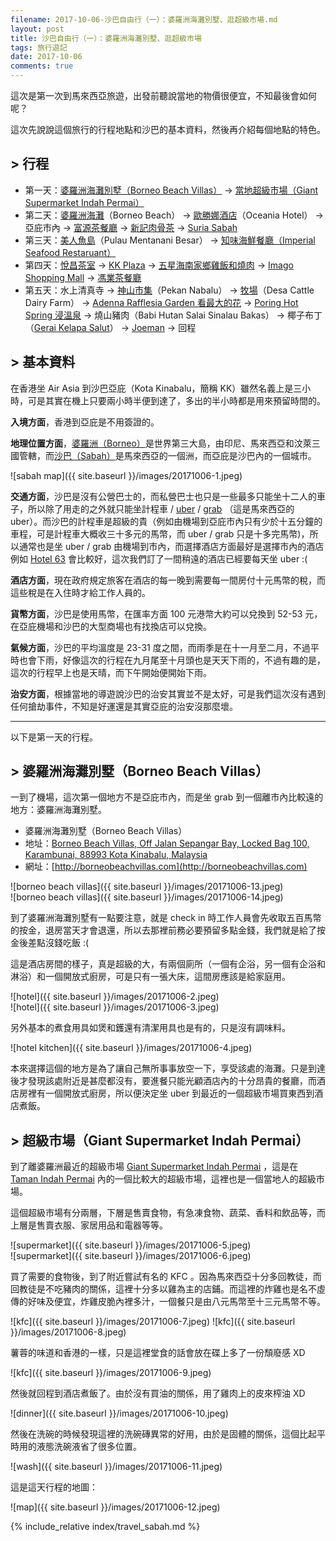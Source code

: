 ```yaml
---
filename: 2017-10-06-沙巴自由行（一）：婆羅洲海灘別墅、逛超級市場.md
layout: post
title: 沙巴自由行（一）：婆羅洲海灘別墅、逛超級市場
tags: 旅行遊記
date: 2017-10-06
comments: true
---
```


這次是第一次到馬來西亞旅遊，出發前聽說當地的物價很便宜，不知最後會如何呢？

這次先說說這個旅行的行程地點和沙巴的基本資料，然後再介紹每個地點的特色。

## > 行程

* 第一天：[婆羅洲海灘別墅（Borneo Beach Villas）](https://www.google.com.hk/maps/place/Borneo+Beach+Villas,+163,+Pool+Villa+%26+Locked+Bag+100,+Karambunai,+88993+Kota+Kinabalu,+Sabah,+Malaysia/@6.126068,116.122111,17z/data=!4m2!3m1!1s0x323b1412575d0d47:0xa848421ec85abbb0?hl=en-hk) -> [當地超級市場（Giant Supermarket Indah Permai）](https://www.google.com.hk/maps/place//data=!4m2!3m1!1s0x323b6cb70259c5dd:0x79a35e988c8c69ba?sa=X&hl=en-hk)
* 第二天：[婆羅洲海灘](https://www.google.com.hk/maps/search/borneo+beach/data=!4m2!2m1!4b1?sa=X&hl=en-hk)（Borneo Beach） -> [歐勝娜酒店](https://maps.google.com.hk/maps?oe=UTF-8&hl=en-hk&client=safari&um=1&ie=UTF-8&fb=1&gl=hk&entry=s&sa=X&ftid=0x323b69bc1a5b4ca3:0x538718cb1564c872&gmm=CgIgAQ%3D%3D)（Oceania Hotel） -> 亞庇市內 -> [富源茶餐廳](https://maps.google.com.hk/maps?hl=en-hk&client=safari&yv=2&um=1&ie=UTF-8&fb=1&gl=hk&entry=s&sa=X&ftid=0x323b6985e169d825:0x62554e2c36a62878&gmm=CgIgAQ%3D%3D) -> [新記肉骨茶](https://maps.google.com.hk/maps?oe=UTF-8&hl=en-hk&client=safari&um=1&ie=UTF-8&fb=1&gl=hk&entry=s&sa=X&ftid=0x323b698f60eb5b8b:0x7c734346bd07376e&gmm=CgIgAQ%3D%3D) -> [Suria Sabah](https://maps.google.com.hk/maps?oe=UTF-8&hl=en-hk&client=safari&um=1&ie=UTF-8&fb=1&gl=hk&entry=s&sa=X&ftid=0x323b69861c613767:0xfd775190042ffaf&gmm=CgIgAQ%3D%3D)
* 第三天：[美人魚島](https://www.google.com.hk/maps/place/Pulau+Mantanani+Besar,+Sabah,+Malaysia/@6.7126333,116.3529862,15z/data=!4m2!3m1!1s0x323a8b0a0b1447ef:0x675235df0f3d583e?sa=X&hl=en-hk)（Pulau Mentanani Besar） -> [知味海鮮餐廳（Imperial Seafood Restaruant）](https://maps.google.com.hk/maps?hl=en-hk&client=safari&yv=2&um=1&ie=UTF-8&fb=1&gl=hk&entry=s&sa=X&ftid=0x323b6996dcebfa01:0xcce09ae5e9df3004&gmm=CgIgAQ%3D%3D)
* 第四天：[悅昌茶室](https://www.google.com/maps/search/88000+Pusat+Bandar+Kota+Kinabalu%0A47,+Jalan+Pantai/data=!4m2!2m1!4b1?dg=dbrw&newdg=1) -> [KK Plaza](https://www.google.com.hk/maps/search/kk+plaza/data=!4m2!2m1!4b1?sa=X&hl=en-hk) -> [五星海南家鄉雞飯和燒肉](https://www.google.com.hk/maps/place//data=!4m2!3m1!1s0x323b6988b50f8ceb:0xd166ed348d3222e6?sa=X&hl=en-hk) ->  [Imago Shopping Mall](https://www.google.com.hk/maps/place//data=!4m2!3m1!1s0x323b69bf9343041b:0x33802475c032cd8c?sa=X&hl=en-hk) -> [馮業茶餐廳](https://www.google.com.hk/maps/place//data=!4m2!3m1!1s0x323b698580dc21b7:0xd6d549c846791539?sa=X&hl=en-hk)
* 第五天：水上清真寺 -> [神山市集](https://www.google.com.hk/maps/place/Pekan+Nabalu,+89150+Ranau,+Sabah,+Malaysia/@6.0299369,116.4592218,15z/data=!4m2!3m1!1s0x323b9f98b0a31dc5:0x9a652289e7f151f1?sa=X&hl=en-hk)（Pekan Nabalu） -> [牧場](https://www.google.com.hk/maps/place/desa+dairy+farm/@6.0163256,116.5914956,13z/data=!4m2!3m1!1s0x0:0xe6eb49c35ff2519f?sa=X&hl=en-hk)（Desa Cattle Dairy Farm） -> [Adenna Rafflesia Garden 看最大的花](https://maps.google.com.hk/maps?client=safari&hl=en-hk&biw=551&bih=795&um=1&ie=UTF-8&fb=1&gl=hk&entry=s&sa=X&ftid=0x323bbe08e13833bf:0x5911868a676237cc&gmm=CgIgAQ%3D%3D) -> [Poring Hot Spring 浸溫泉](https://www.google.com.hk/maps/place//data=!4m2!3m1!1s0x323bbde27680ca83:0x6e1212d7f13696ea?sa=X&hl=en-hk) -> 燒山豬肉（Babi Hutan Salai Sinalau Bakas） -> 椰子布丁（[Gerai Kelapa Salut](https://foursquare.com/v/gerai-kelapa-salut/4ea8eda89a522efffb63ed1e)） -> [Joeman](https://www.google.com.hk/maps/place/Joeman+Bistro+%26+Cafe,+Lot+B76,+Jalan+Tun+Fuad+Stephens,+Pusat+Bandar+Kota+Kinabalu,+88000+Kota+Kinabalu,+Sabah,+Malaysia/@5.987565,116.0766099,17z/data=!4m2!3m1!1s0x323b69889cf0495f:0x219c421f94648bbb?hl=en-hk) -> 回程

## > 基本資料

在香港坐 Air Asia 到沙巴亞庇（Kota Kinabalu，簡稱 KK）雖然名義上是三小時，可是其實在機上只要兩小時半便到達了，多出的半小時都是用來預留時間的。

**入境方面**，香港到亞庇是不用簽證的。

**地理位置方面**，[婆羅洲（Borneo）](https://en.m.wikipedia.org/wiki/Borneo)是世界第三大島，由印尼、馬來西亞和汶萊三國管轄，而[沙巴（Sabah）](https://zh.m.wikipedia.org/zh-hk/沙巴)是馬來西亞的一個洲，而亞庇是沙巴內的一個城市。

![sabah map]({{ site.baseurl }}/images/20171006-1.jpeg)

**交通方面**，沙巴是沒有公營巴士的，而私營巴士也只是一些最多只能坐十二人的車子，所以除了用走的之外就只能坐計程車 / [uber](https://www.uber.com/en-HK/) / [grab](https://www.grab.com/sg/https://itunes.apple.com/hk/app/grab-ride-hailing-app/id647268330?l=en&mt=8) （這是馬來西亞的 uber）。而沙巴的計程車是超級的貴（例如由機場到亞庇市內只有少於十五分鐘的車程，可是計程車大概收三十多元的馬幣，而 uber / grab 只是十多完馬幣)，所以通常也是坐 uber / grab 由機場到市內，而選擇酒店方面最好是選擇市內的酒店例如 [Hotel 63](https://hotelsixty3.com/index.html) 會比較好，這次我們訂了一間稍遠的酒店已經要每天坐 uber :(

**酒店方面**，現在政府規定旅客在酒店的每一晚到需要每一間房付十元馬幣的稅，而這些稅是在入住時才給工作人員的。

**貨幣方面**，沙巴是使用馬幣，在匯率方面 100 元港幣大約可以兌換到 52-53 元，在亞庇機場和沙巴的大型商場也有找換店可以兌換。

**氣候方面**，沙巴的平均溫度是 23-31 度之間，而雨季是在十一月至二月，不過平時也會下雨，好像這次的行程在九月尾至十月頭也是天天下雨的，不過有趣的是，這次的行程早上也是天晴，而下午開始便開始下雨。

**治安方面**，根據當地的導遊說沙巴的治安其實並不是太好，可是我們這次沒有遇到任何搶劫事件，不知是好運還是其實亞庇的治安沒那麼壞。

---

以下是第一天的行程。

## > 婆羅洲海灘別墅（Borneo Beach Villas）

一到了機場，這次第一個地方不是亞庇市內，而是坐 grab 到一個離市內比較遠的地方：婆羅洲海灘別墅。

* 婆羅洲海灘別墅（Borneo Beach Villas）
* 地址：[Borneo Beach Villas, Off Jalan Sepangar Bay, Locked Bag 100, Karambunai, 88993 Kota Kinabalu, Malaysia](https://www.google.com.hk/maps/place/Borneo+Beach+Villas,+163,+Pool+Villa+%26+Locked+Bag+100,+Karambunai,+88993+Kota+Kinabalu,+Sabah,+Malaysia/@6.126068,116.122111,17z/data=!4m2!3m1!1s0x323b1412575d0d47:0xa848421ec85abbb0?hl=en-hk)
* 網址：[http://borneobeachvillas.com](http://borneobeachvillas.com)

![borneo beach villas]({{ site.baseurl }}/images/20171006-13.jpeg)  
![borneo beach villas]({{ site.baseurl }}/images/20171006-14.jpeg)

到了婆羅洲海灘別墅有一點要注意，就是 check in 時工作人員會先收取五百馬幣的按金，退房當天才會退還，所以去那裡前務必要預留多點金錢，我們就是給了按金後差點沒錢吃飯 :(

這是酒店房間的樣子，真是超級的大，有兩個廁所（一個有企浴，另一個有企浴和淋浴）和一個開放式廚房，可是只有一張大床，這間房應該是給家庭用。

![hotel]({{ site.baseurl }}/images/20171006-2.jpeg)  
![hotel]({{ site.baseurl }}/images/20171006-3.jpeg)

另外基本的煮食用具如煲和鑊還有清潔用具也是有的，只是沒有調味料。

![hotel kitchen]({{ site.baseurl }}/images/20171006-4.jpeg)

本來選擇這個的地方是為了讓自己無所事事放空一下，享受該處的海灘。只是到達後才發現該處附近是甚麼都沒有，要進餐只能光顧酒店內的十分昂貴的餐廳，而酒店房裡有一個開放式廚房，所以便決定坐 uber 到最近的一個超級市場買東西到酒店煮飯。

## > 超級市場（Giant Supermarket Indah Permai）

到了離婆羅洲最近的超級市場 [Giant Supermarket Indah Permai](https://www.google.com.hk/maps/place//data=!4m2!3m1!1s0x323b6cb70259c5dd:0x79a35e988c8c69ba?sa=X&hl=en-hk) ，這是在 [Taman Indah Permai](https://www.google.com.hk/maps/place/Taman+Indah+Permai,+88400+Kota+Kinabalu,+Sabah,+Malaysia/@6.0685614,116.1551451,13z/data=!4m2!3m1!1s0x323b6cb718b49bed:0x320c7b2a421a6238?hl=en-hk) 內的一個比較大的超級市場，這裡也是一個當地人的超級市場。

這個超級市場有分兩層，下層是售賣食物，有急凍食物、蔬菜、香料和飲品等，而上層是售賣衣服、家居用品和電器等等。

![supermarket]({{ site.baseurl }}/images/20171006-5.jpeg)  
![supermarket]({{ site.baseurl }}/images/20171006-6.jpeg)

買了需要的食物後，到了附近嘗試有名的 KFC 。因為馬來西亞十分多回教徒，而回教徒是不吃豬肉的關係，這裡十分多以雞為主的店鋪。而這裡的炸雞也是名不虛傳的好味及便宜，炸雞皮脆內裡多汁，一個餐只是由八元馬幣至十三元馬幣不等。

![kfc]({{ site.baseurl }}/images/20171006-7.jpeg)
![kfc]({{ site.baseurl }}/images/20171006-8.jpeg)

薯蓉的味道和香港的一樣，只是這裡堂食的話會放在碟上多了一份頹廢感 XD

![kfc]({{ site.baseurl }}/images/20171006-9.jpeg)

然後就回程到酒店煮飯了。由於沒有買油的關係，用了雞肉上的皮來榨油 XD

![dinner]({{ site.baseurl }}/images/20171006-10.jpeg)

然後在洗碗的時候發現這裡的洗碗磚異常的好用，由於是固體的關係，這個比起平時用的液態洗碗液省了很多位置。

![wash]({{ site.baseurl }}/images/20171006-11.jpeg)

這是這天行程的地圖：

![map]({{ site.baseurl }}/images/20171006-12.jpeg)

{% include_relative index/travel_sabah.md %}